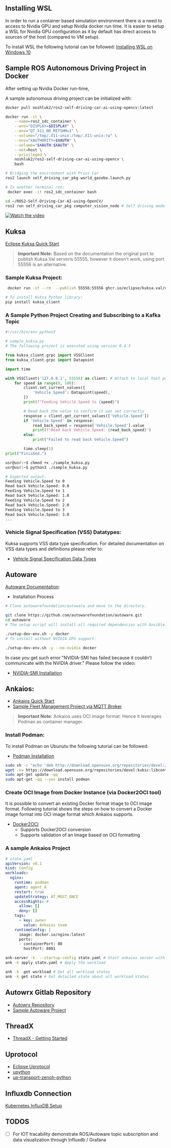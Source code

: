 ## Installing WSL 
In order to run a container based simulation environment there is a need to access to Nvidia GPU and setup Nvidia docker run time.
It is easier to setup a WSL for Nvidia GPU configuration as it by default has direct access to sources of the host (compared to VM setup).

To install WSL the following tutorial can be followed:
[Installing WSL on Windows 10](https://www.youtube.com/watch?v=X-DHaQLrBi8)

## Sample ROS Autonomous Driving Project in Docker

After setting up Nvidia Docker run-time, 

A sample autonomous driving project can be initialized with:

```bash
docker pull noshluk2/ros2-self-driving-car-ai-using-opencv:latest

docker run -it \
    --name=ros2_sdc_container \
    --env="DISPLAY=$DISPLAY" \
    --env="QT_X11_NO_MITSHM=1" \
    --volume="/tmp/.X11-unix:/tmp/.X11-unix:rw" \
    --env="XAUTHORITY=$XAUTH" \
    --volume="$XAUTH:$XAUTH" \
    --net=host \
    --privileged \
    noshluk2/ros2-self-driving-car-ai-using-opencv \
    bash

# Bridging the environment with Prius Car
ros2 launch self_driving_car_pkg world_gazebo.launch.py

# In another terminal run:
 docker exec -it ros2_sdc_container bash

cd ~/ROS2-Self-Driving-Car-AI-using-OpenCV/
ros2 run self_driving_car_pkg computer_vision_node # Self driving mode
```

[![Watch the video](./AutonomousDriving.png)](./AutonomousDriving.mp4)
## Kuksa 

[Eclipse Kuksa Quick Start](https://eclipse-kuksa.github.io/kuksa-website/quickstart/)

> **Important Note:** Based on the documentation the original port to publish Kuksa.Val serveris 55555, however it doesn't work, using port 55556 is an alternative.

### Sample Kuksa Project:
```bash
 docker run -it --rm  --publish 55556:55556 ghcr.io/eclipse/kuksa.val/databroker:master  --port 55556 --insecure
```

```bash
# To install Kuksa Python library:
pip install kuksa_client 
```

### A Sample Python Project Creating and Subscribing to a Kafka Topic

```python
#!/usr/bin/env python3

# sample_kuksa.py
# The following project is executed using version 0.4.3

from kuksa_client.grpc import VSSClient
from kuksa_client.grpc import Datapoint

import time

with VSSClient('127.0.0.1', 55556) as client: # Attach to local host port 55556 to listen kuksa.val server
    for speed in range(0, 100):
        client.set_current_values({
            'Vehicle.Speed': Datapoint(speed),
        })
        print(f"Feeding Vehicle.Speed to {speed}")

        # Read back the value to confirm it was set correctly
        response = client.get_current_values(['Vehicle.Speed'])
        if 'Vehicle.Speed' in response:
            read_back_speed = response['Vehicle.Speed'].value
            print(f"Read back Vehicle.Speed: {read_back_speed}")
        else:
            print("Failed to read back Vehicle.Speed")

        time.sleep(1)
print("Finished.")

```

```bash
usr@usr:~$ chmod +x ./sample_kuksa.py
usr@usr:~$ python3 ./sample_kuksa.py

# Expected output:
Feeding Vehicle.Speed to 0
Read back Vehicle.Speed: 0.0
Feeding Vehicle.Speed to 1
Read back Vehicle.Speed: 1.0
Feeding Vehicle.Speed to 2
Read back Vehicle.Speed: 2.0
Feeding Vehicle.Speed to 3
Read back Vehicle.Speed: 3.0
...
```

###  Vehicle Signal Specification (VSS) Datatypes:
Kuksa supports VSS data type specification. For detailed documentation on VSS data types and definitions please refer to:

- [Vehicle Signal Specification Data Types](https://covesa.github.io/vehicle_signal_specification/rule_set/data_entry/data_types/)

## Autoware 

[Autoware Documentation](https://autowarefoundation.github.io/autoware-documentation/main/installation/autoware/docker-installation/):

- Installation Process
```bash
# Clone autowarefoundation/autoware and move to the directory.

git clone https://github.com/autowarefoundation/autoware.git
cd autoware
# The setup script will install all required dependencies with Ansible:

./setup-dev-env.sh -y docker
# To install without NVIDIA GPU support:

./setup-dev-env.sh -y --no-nvidia docker
```

In case you get such error "NVIDIA-SMI has failed because it couldn't communicate with the NVIDIA driver." Please follow the video:

- [NVIDIA-SMI Installation](https://www.youtube.com/watch?v=bhPCjPdqDEM)

## Ankaios:
- [Ankaios Quick Start](https://eclipse-ankaios.github.io/ankaios/0.1/usage/quickstart/)
- [Sample Fleet Management Project via MQTT Broker](https://eclipse-ankaios.github.io/ankaios/0.5/usage/tutorial-fleet-management/)

> **Important Note:** Ankaios uses OCI image format. Hence it leverages Podman as container manager.

### Install Podman: 

To install Podman on Ubunutu the following tutorial can be followed:
- [Podman Installation](https://docs.vultr.com/how-to-install-podman-on-ubuntu-24-04)
  
```bash
sudo sh -c "echo 'deb http://download.opensuse.org/repositories/devel:/kubic:/libcontainers:/stable/xUbuntu_${VERSION_ID}/ /' > /etc/apt/sources.list.d/devel:kubic:libcontainers:stable.list"
wget -nv https://download.opensuse.org/repositories/devel:kubic:libcontainers:stable/xUbuntu_${VERSION_ID}/Release.key -O- | sudo apt-key add -
sudo apt-get update -qq
sudo apt-get -qq --yes install podman
```
### Create OCI Image from Docker Instance (via Docker2OCI tool)

It is possible to convert an existing Docker format image to OCI image format.
Following tutorial shows the steps on how to convert a Docker image format into OCI image format which Ankaios supports.

- [Docker2OCI](https://github.com/coolljt0725/docker2oci)
  -  Supports Docker2OCI conversion
  -  Supports validation of an Image based on OCI formatting
    
### A sample Ankaios Project 

```yaml
# state.yaml
apiVersion: v0.1
kind: Config
workloads:
  nginx:
    runtime: podman
    agent: agent_A
    restart: true
    updateStrategy: AT_MOST_ONCE
    accessRights: #
      allow: []
      deny: []
    tags:
      - key: owner
        value: Ankaios team
    runtimeConfig: |
      image: docker.io/nginx:latest
      ports:
      - containerPort: 80
        hostPort: 8081
```

```bash
ank-server -k  --startup-config state.yaml # Start ankaios server with  provided configuration
ank -k apply state.yaml # Apply the workload

ank -k  get workload # Get all workload states
ank -k get state # Get detailed state about all workload states
```

## Autowrx Gitlab Repository
- [Autowrx Repository](https://gitlab.eclipse.org/eclipse/autowrx)
- [Sample Autoware Project](https://www.youtube.com/watch?v=iW-a7cKUxuY)
## ThreadX
- [ThreadX - Getting Started](https://github.com/eclipse-threadx/getting-started)
## Uprotocol
- [Eclipse Uprotocol](https://github.com/eclipse-uprotocol)
- [upython](https://github.com/eclipse-uprotocol/up-python)
- [up-transport-zenoh-python](https://github.com/eclipse-uprotocol/up-transport-zenoh-python)
## Influxdb Connection

[Kubernetes InfluxDB Setup](https://medium.com/starschema-blog/monitor-your-infrastructure-with-influxdb-and-grafana-on-kubernetes-a299a0afe3d2)

## TODOS
- [ ] For IOT tracability demonstrate ROS/Autoware topic subscription and data visualization through Influxdb / Grafana 
